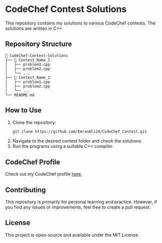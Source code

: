 # CodeChef Contest Solutions

This repository contains my solutions to various CodeChef contests. The solutions are written in C++.

## Repository Structure

```
📂 CodeChef-Contest-Solutions
├── 📂 Contest_Name_1
│   ├── problem1.cpp
│   ├── problem2.cpp
│   └── ...
├── 📂 Contest_Name_2
│   ├── problem1.cpp
│   ├── problem2.cpp
│   └── ...
└── README.md
```

## How to Use

1. Clone the repository:
   ```bash
   git clone https://github.com/EmranAli24/CodeChef_Contest.git
   ```
2. Navigate to the desired contest folder and check the solutions.
3. Run the programs using a suitable C++ compiler.

## CodeChef Profile

Check out my CodeChef profile [here](https://www.codechef.com/users/emranali2003).

## Contributing

This repository is primarily for personal learning and practice. However, if you find any issues or improvements, feel free to create a pull request.

## License

This project is open-source and available under the MIT License.

